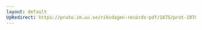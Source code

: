 ```yaml
---
layout: default
UpRedirect: https://pruto.im.uu.se/riksdagen-records-pdf/1875/prot-1875--fk--014/prot-1875--fk--014_030.pdf
---
```

